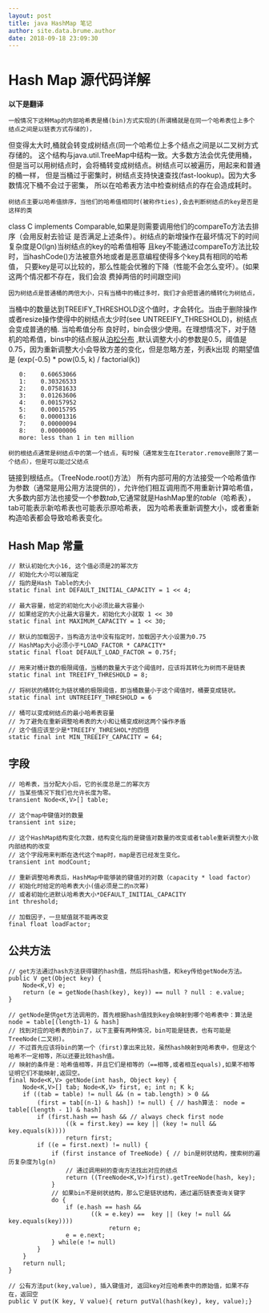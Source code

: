 ```yaml
---
layout: post
title: java HashMap 笔记
author: site.data.brume.author
date: 2018-09-18 23:09:30
---
```


# Hash Map 源代码详解

**以下是翻译**

    一般情况下这种Map的内部哈希表是桶(bin)方式实现的(所谓桶就是在同一个哈希表位上多个结点之间是以链表方式存储的)，
但变得太大时,桶就会转变成树结点(同一个哈希位上多个结点之间是以二叉树方式存储的。
这个结构与java.util.TreeMap中结构一致。大多数方法会优先使用桶，
但是当可以用树结点时，会将桶转变成树结点。树结点可以被遍历，用起来和普通的桶一样，
但是当桶过于密集时，树结点支持快速查找(fast-lookup)。因为大多数情况下桶不会过于密集，
所以在哈希表方法中检查树结点的存在会造成耗时。

	树结点主要以哈希值排序，当他们的哈希值相同时(被称作ties),会去判断树结点的key是否是这样的类
class C implements Comparable<C>,如果是则需要调用他们的compareTo方法去排序（会用反射去验证
是否满足上述条件）。树结点的新增操作在最坏情况下的时间复杂度是O(lgn)当树结点的key的哈希值相等
且key不能通过compareTo方法比较时，当hashCode()方法被意外地或者是恶意编程使得多个key具有相同的哈希值，
只要key是可以比较的，那么性能会优雅的下降（性能不会怎么变坏）。(如果这两个情况都不存在，我们会浪
费掉两倍的时间跟空间)

	因为树结点是普通桶的两倍大小，只有当桶中的桶过多时，我们才会把普通的桶转化为树结点，
当桶中的数量达到TREEIFY_THRESHOLD这个值时，才会转化。当由于删除操作
或者resize操作使得中的树结点太少时(see UNTREEIFY_THRESHOLD)，树结点会变成普通的桶. 当哈希值分布
良好时，bin会很少使用。在理想情况下，对于随机的哈希值，bins中的结点服从[泊松分布](http://en.wikipedia.org/wiki/Poisson_distribution)
,默认调整大小的参数是0.5，阈值是0.75，因为重新调整大小会导致方差的变化，但是忽略方差，列表k出现
的期望值是  (exp(-0.5) * pow(0.5, k) / factorial(k))

       0:    0.60653066
       1:    0.30326533
       2:    0.07581633
       3:    0.01263606
       4:    0.00157952
       5:    0.00015795
       6:    0.00001316
       7:    0.00000094
       8:    0.00000006
       more: less than 1 in ten million

	树的根结点通常是树结点中的第一个结点，有时候（通常发生在Iterator.remove删除了第一个结点），但是可以能过父结点
链接到根结点。（TreeNode.root()方法）
所有内部可用的方法接受一个哈希值作为参数（通常是用公用方法提供的），允许他们相互调用而不用重新计算哈希值，
大多数内部方法也接受一个参数*tab*,它通常就是HashMap里的*table*（哈希表），tab可能表示新哈希表也可能表示原哈希表，
因为哈希表重新调整大小，或者重新构造哈表都会导致哈希表变化。

## Hash Map 常量

    // 默认初始化大小16, 这个值必须是2的幂次方
    // 初始化大小可以被指定
    // 指的是Hash Table的大小
    static final int DEFAULT_INITIAL_CAPACITY = 1 << 4;
    
    // 最大容量，给定的初始化大小必须比最大容量小
    // 如果给定的大小比最大容量大，初始化大小就取 1 << 30
    static final int MAXIMUM_CAPACITY = 1 << 30;
    
    // 默认的加载因子，当构造方法中没有指定时，加载因子大小设置为0.75
    // HashMap大小必须小于*LOAD_FACTOR * CAPACITY*
    static final float DEFAULT_LOAD_FACTOR = 0.75f;
     
	// 用来对桶计数的极限阈值，当桶的数量大于这个阈值时，应该将其转化为树而不是链表 
    static final int TREEIFY_THRESHOLD = 8;

	// 将树状的桶转化为链状桶的极限阈值，即当桶数量小于这个阈值时，桶要变成链状。
    static final int UNTREEIFY_THRESHOLD = 6
    
	// 桶可以变成树结点的最小哈希表容量
	// 为了避免在重新调整哈希表的大小和让桶变成树这两个操作矛盾
	// 这个值应该至少是*TREEIFY_THRESHOL*的四倍
    static final int MIN_TREEIFY_CAPACITY = 64;

## 字段
	// 哈希表，当分配大小后，它的长度总是二的幂次方
	// 当某些情况下我们也允许长度为零。
	transient Node<K,V>[] table;

	// 这个map中键值对的数量
	transient int size;

	// 这个HashMap结构变化次数，结构变化指的是键值对数量的改变或者table重新调整大小致内部结构的改变
	// 这个字段用来判断在迭代这个map时，map是否已经发生变化。
	transient int modCount;

	// 重新调整哈希表后，HashMap中能够装的键值对的对数（capacity * load factor）
	// 初始化时给定的哈希表大小(值必须是二的n次幂)
	// 或者初始化进默认哈希表大小*DEFAULT_INITIAL_CAPACITY
	int threshold;

	// 加载因子，一旦赋值就不能再改变
	final float loadFactor;
	
## 公共方法
	// get方法通过hash方法获得键的hash值，然后将hash值，和key传给getNode方法。
	public V get(Object key) { 
		Node<K,V) e;
		return (e = getNode(hash(key), key)) == null ? null : e.value;
	}

	// getNode是供get方法调用的，首先根据hash值找到key会映射到哪个哈希表中：算法是node = table[(length-1) & hash]
	// 找到对应的哈希表的bin了，以下主要有两种情况，bin可能是链表，也有可能是TreeNode(二叉树)。
	// 不过首先应该将bin的第一个（first)拿出来比较，虽然hash映射到哈希表中，但是这个哈希不一定相等，所以还要比较hash值。
	// 映射的条件是：哈希值相等，并且它们是相等的（==相等,或者相互equals),如果不相等证明它们不能映射,返回空。
	final Node<K,V> getNode(int hash, Object key) {
		Node<K,V>[] tab; Node<K,V> first, e; int n; K k;
		if ((tab = table) != null && (n = tab.length) > 0 &&
			(first = tab[(n-1) & hash]) != null) { // hash算法： node = table[(length - 1) & hash]
			if (first.hash == hash && // always check first node
					((k = first.key) == key || (key != null && key.equals(k))))
					return first;
			if ((e = first.next) != null) {
				if (first instance of TreeNode) { // bin是树状结构，搜索树的遍历复杂度为lg(n)
					// 通过调用树的查询方法找出对应的结点
					return ((TreeNode<K,V>)first).getTreeNode(hash, key);
				}
				// 如果bin不是树状结构，那么它是链状结构，通过遍历链表查询关键字
				do {
					if (e.hash == hash &&
						   ((k = e.key) ==  key || (key != null && key.equals(key))))
								return e;
					e = e.next;
				} while(e != null)
			}
		}
		return null;
	}
	
	// 公有方法put(key,value), 插入键值对, 返回key对应哈希表中的原始值，如果不存在，返回空
	public V put(K key, V value){ return putVal(hash(key), key, value);}


